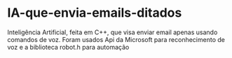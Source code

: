 # IA-que-envia-emails-ditados
Inteligência Artificial, feita em C++, que visa enviar email apenas usando comandos de voz. Foram usados Api da Microsoft para reconhecimento de voz e a biblioteca robot.h para automação
